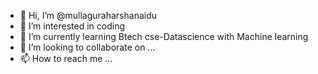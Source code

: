 - 👋 Hi, I’m @mullaguraharshanaidu
- 👀 I’m interested in coding
- 🌱 I’m currently learning Btech cse-Datascience with Machine learning
- 💞️ I’m looking to collaborate on ...
- 📫 How to reach me ...

<!---
mullaguraharshanaidu/mullaguraharshanaidu is a ✨ special ✨ repository because its `README.md` (this file) appears on your GitHub profile.
You can click the Preview link to take a look at your changes.
--->
